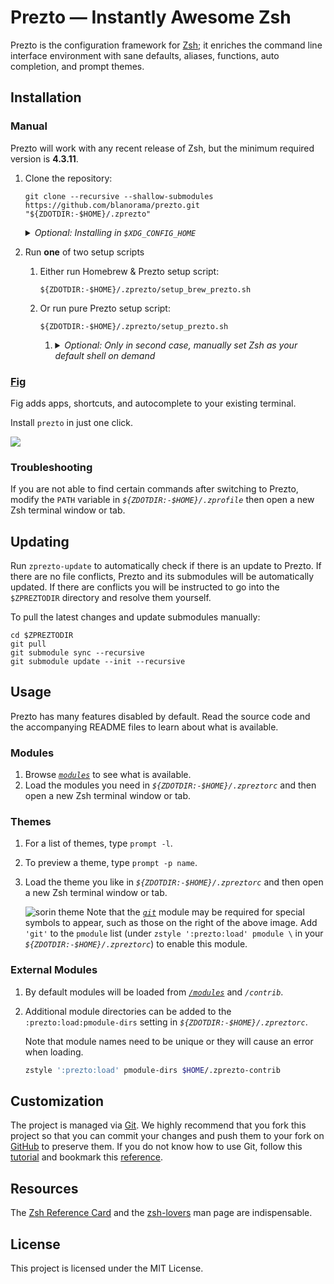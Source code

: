 # Prezto — Instantly Awesome Zsh

Prezto is the configuration framework for [Zsh][1]; it enriches the command line
interface environment with sane defaults, aliases, functions, auto completion,
and prompt themes.

## Installation

### Manual

Prezto will work with any recent release of Zsh, but the minimum required
version is **4.3.11**.

1. Clone the repository:

    ```console
    git clone --recursive --shallow-submodules https://github.com/blanorama/prezto.git "${ZDOTDIR:-$HOME}/.zprezto"
    ```

    <details>
        <summary><em>Optional: Installing in <code>$XDG_CONFIG_HOME</code></em></summary>

   Optionally, if you already have `$XDG_CONFIG_HOME` configured (usually as
   _`$HOME/.config`_ by default) and intend to install Prezto under
   _`$XDG_CONFIG_HOME/zsh`_ instead, you can clone the repository there and
   configure `$ZDOTDIR` separately if not already configured.

    - Clone the repository:

      ```console
      git clone --recursive https://github.com/blanorama/prezto.git "${ZDOTDIR:-${XDG_CONFIG_HOME:-$HOME/.config}/zsh}/.zprezto"
      ```

    - Configure `$XDG_CONFIG_HOME` and `$ZDOTDIR` in _`$HOME/.zshenv`_:

      ```sh
      export XDG_CONFIG_HOME="${XDG_CONFIG_HOME:=$HOME/.config}"
      [[ -d $XDG_CONFIG_HOME/zsh ]] && export ZDOTDIR="$XDG_CONFIG_HOME/zsh"
      source "$ZDOTDIR/.zshenv"
      ```

    </details>


2. Run **one** of two setup scripts
    1. Either run Homebrew & Prezto setup script:
        ```console
        ${ZDOTDIR:-$HOME}/.zprezto/setup_brew_prezto.sh
        ```
    2. Or run pure Prezto setup script:
        ```console
        ${ZDOTDIR:-$HOME}/.zprezto/setup_prezto.sh
        ```
        1. <details><summary><em>Optional: Only in second case, manually set Zsh as your default shell on demand</em></summary>
       
           ```console
           chsh -s /bin/zsh
           ```
           
           </details>

### [Fig](https://fig.io)

Fig adds apps, shortcuts, and autocomplete to your existing terminal.

Install `prezto` in just one click.

<a href="https://fig.io/plugins/other/prezto" target="_blank"><img src="https://fig.io/badges/install-with-fig.svg" /></a>

### Troubleshooting

If you are not able to find certain commands after switching to Prezto, modify
the `PATH` variable in _`${ZDOTDIR:-$HOME}/.zprofile`_ then open a new Zsh
terminal window or tab.

## Updating

Run `zprezto-update` to automatically check if there is an update to Prezto.
If there are no file conflicts, Prezto and its submodules will be automatically
updated. If there are conflicts you will be instructed to go into the
`$ZPREZTODIR` directory and resolve them yourself.

To pull the latest changes and update submodules manually:

```console
cd $ZPREZTODIR
git pull
git submodule sync --recursive
git submodule update --init --recursive
```

## Usage

Prezto has many features disabled by default. Read the source code and the
accompanying README files to learn about what is available.

### Modules

01. Browse [_`modules`_][9] to see what is available.
02. Load the modules you need in _`${ZDOTDIR:-$HOME}/.zpreztorc`_ and then open
    a new Zsh terminal window or tab.

### Themes

01. For a list of themes, type `prompt -l`.
02. To preview a theme, type `prompt -p name`.
03. Load the theme you like in _`${ZDOTDIR:-$HOME}/.zpreztorc`_ and then
    open a new Zsh terminal window or tab.

    ![sorin theme][2]
    Note that the [_`git`_][11] module may be required for special symbols to
    appear, such as those on the right of the above image. Add `'git'` to the
    `pmodule` list (under `zstyle ':prezto:load' pmodule \` in your
    _`${ZDOTDIR:-$HOME}/.zpreztorc`_) to enable this module.

### External Modules

01. By default modules will be loaded from [_`/modules`_][9] and _`/contrib`_.
02. Additional module directories can be added to the
    `:prezto:load:pmodule-dirs` setting in _`${ZDOTDIR:-$HOME}/.zpreztorc`_.

    Note that module names need to be unique or they will cause an error when
    loading.

    ```sh
    zstyle ':prezto:load' pmodule-dirs $HOME/.zprezto-contrib
    ```

## Customization

The project is managed via [Git][3]. We highly recommend that you fork this
project so that you can commit your changes and push them to your fork on
[GitHub][4] to preserve them. If you do not know how to use Git, follow this
[tutorial][5] and bookmark this [reference][6].

## Resources

The [Zsh Reference Card][7] and the [zsh-lovers][8] man page are indispensable.

## License

This project is licensed under the MIT License.

[1]: https://www.zsh.org

[2]: https://i.imgur.com/nrGV6pg.png "sorin theme"

[3]: https://git-scm.com

[4]: https://github.com

[5]: https://gitimmersion.com

[6]: https://git.github.io/git-reference/

[7]: http://www.bash2zsh.com/zsh_refcard/refcard.pdf

[8]: https://grml.org/zsh/zsh-lovers.html

[9]: modules#readme

[10]: runcoms#readme

[11]: modules/git#readme
